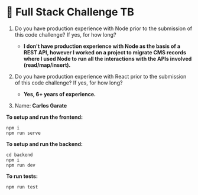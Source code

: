 # 🚀 Full Stack Challenge TB


1. Do you have production experience with Node prior to the submission of this code challenge? If yes, for how long?
   - **I don't have production experience with Node as the basis of a REST API, however I worked on a project to migrate CMS records where I used Node to run all the interactions with the APIs involved (read/map/insert).**

1. Do you have production experience with React prior to the submission of this code challenge? If yes, for how long?
   - **Yes, 6+ years of experience.**
1. Name: **Carlos Garate**


**To setup and run the frontend:**
```
npm i
npm run serve
```

**To setup and run the backend:**
```
cd backend
npm i
npm run dev
```

**To run tests:**
```
npm run test
```
